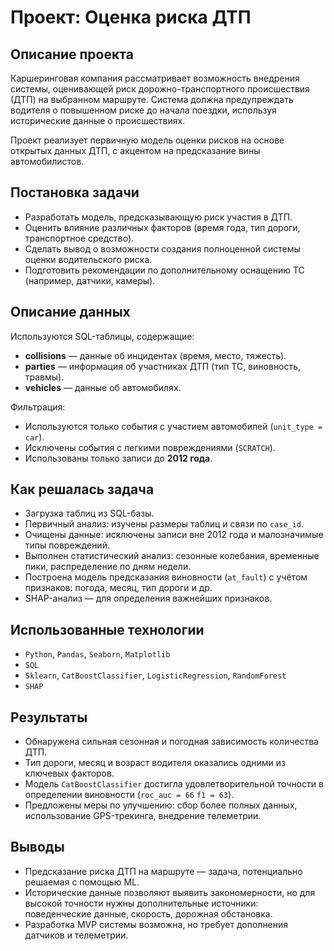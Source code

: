 # Проект: Оценка риска ДТП

## Описание проекта

Каршеринговая компания рассматривает возможность внедрения системы, оценивающей риск дорожно-транспортного происшествия (ДТП) на выбранном маршруте. Система должна предупреждать водителя о повышенном риске до начала поездки, используя исторические данные о происшествиях.

Проект реализует первичную модель оценки рисков на основе открытых данных ДТП, с акцентом на предсказание вины автомобилистов.

## Постановка задачи

- Разработать модель, предсказывающую риск участия в ДТП.
- Оценить влияние различных факторов (время года, тип дороги, транспортное средство).
- Сделать вывод о возможности создания полноценной системы оценки водительского риска.
- Подготовить рекомендации по дополнительному оснащению ТС (например, датчики, камеры).

## Описание данных

Используются SQL-таблицы, содержащие:

- **collisions** — данные об инцидентах (время, место, тяжесть).
- **parties** — информация об участниках ДТП (тип ТС, виновность, травмы).
- **vehicles** — данные об автомобилях.

Фильтрация:

- Используются только события с участием автомобилей (`unit_type = car`).
- Исключены события с легкими повреждениями (`SCRATCH`).
- Использованы только записи до **2012 года**.

## Как решалась задача

- Загрузка таблиц из SQL-базы.
- Первичный анализ: изучены размеры таблиц и связи по `case_id`.
- Очищены данные: исключены записи вне 2012 года и малозначимые типы повреждений.
- Выполнен статистический анализ: сезонные колебания, временные пики, распределение по дням недели.
- Построена модель предсказания виновности (`at_fault`) с учётом признаков: погода, месяц, тип дороги и др.
- SHAP-анализ — для определения важнейших признаков.

## Использованные технологии

- `Python`, `Pandas`, `Seaborn`, `Matplotlib`
- `SQL`
- `Sklearn`, `CatBoostClassifier`, `LogisticRegression`, `RandomForest`
- `SHAP`

## Результаты

- Обнаружена сильная сезонная и погодная зависимость количества ДТП.
- Тип дороги, месяц и возраст водителя оказались одними из ключевых факторов.
- Модель `CatBoostClassifier` достигла удовлетворительной точности в определении виновности (`roc_auc = 66` `f1 = 63`).
- Предложены меры по улучшению: сбор более полных данных, использование GPS-трекинга, внедрение телеметрии.

## Выводы

- Предсказание риска ДТП на маршруте — задача, потенциально решаемая с помощью ML.
- Исторические данные позволяют выявить закономерности, но для высокой точности нужны дополнительные источники: поведенческие данные, скорость, дорожная обстановка.
- Разработка MVP системы возможна, но требует дополнения датчиков и телеметрии.
